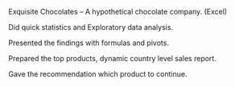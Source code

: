 Exquisite Chocolates – A hypothetical chocolate company. (Excel)

Did quick statistics and Exploratory data analysis.

Presented the findings with formulas and pivots.

Prepared the top products, dynamic country level sales report.

Gave the recommendation which product to continue.
